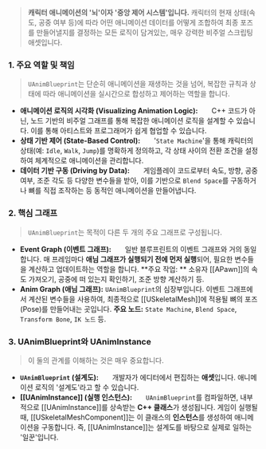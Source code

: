> **캐릭터 애니메이션의 '뇌'이자 '중앙 제어 시스템'입니다.** 캐릭터의 현재 상태(속도, 공중 여부 등)에 따라 어떤 애니메이션 데이터를 어떻게 조합하여 최종 포즈를 만들어낼지를 결정하는 모든 로직이 담겨있는, 매우 강력한 비주얼 스크립팅 애셋입니다.

### **1. 주요 역할 및 책임**
> `UAnimBlueprint`는 단순히 애니메이션을 재생하는 것을 넘어, 복잡한 규칙과 상태에 따라 애니메이션을 실시간으로 합성하고 제어하는 역할을 합니다.
* **애니메이션 로직의 시각화 (Visualizing Animation Logic):**
      C++ 코드가 아닌, 노드 기반의 비주얼 그래프를 통해 복잡한 애니메이션 로직을 설계할 수 있습니다. 이를 통해 아티스트와 프로그래머가 쉽게 협업할 수 있습니다.
* **상태 기반 제어 (State-Based Control):**
      '`State Machine`'을 통해 캐릭터의 상태(예: `Idle`, `Walk`, `Jump`)를 명확하게 정의하고, 각 상태 사이의 전환 조건을 설정하여 체계적으로 애니메이션을 관리합니다.
* **데이터 기반 구동 (Driving by Data):**
      게임플레이 코드로부터 속도, 방향, 공중 여부, 조준 각도 등 다양한 변수들을 받아, 이를 기반으로 `Blend Space`를 구동하거나 뼈를 직접 조작하는 등 동적인 애니메이션을 만들어냅니다.

### **2. 핵심 그래프**
> `UAnimBlueprint`는 목적이 다른 두 개의 주요 그래프로 구성됩니다.
* **Event Graph (이벤트 그래프):**
      일반 블루프린트의 이벤트 그래프와 거의 동일합니다. 매 프레임마다 **애님 그래프가 실행되기 전에 먼저 실행**되어, 필요한 변수들을 계산하고 업데이트하는 역할을 합니다. 
**주요 작업: ** 소유자 [[APawn]]의 속도 가져오기, 공중에 떠 있는지 확인하기, 조준 방향 계산하기 등.
* **Anim Graph (애님 그래프):**
`UAnimBlueprint`의 심장부입니다. 이벤트 그래프에서 계산된 변수들을 사용하여, 최종적으로 [[USkeletalMesh]]에 적용될 뼈의 포즈(Pose)를 만들어내는 곳입니다.
**주요 노드:** `State Machine`, `Blend Space`, `Transform Bone`, `IK 노드` 등.

### **3. UAnimBlueprint와 UAnimInstance**
> 이 둘의 관계를 이해하는 것은 매우 중요합니다.
* **`UAnimBlueprint` (설계도):**
      개발자가 에디터에서 편집하는 **애셋**입니다. 애니메이션 로직의 '설계도'라고 할 수 있습니다.
* **[[UAnimInstance]] (실행 인스턴스):**
      `UAnimBlueprint`를 컴파일하면, 내부적으로 [[UAnimInstance]]를 상속받는 **C++ 클래스**가 생성됩니다. 게임이 실행될 때, [[USkeletalMeshComponent]]는 이 클래스의 **인스턴스**를 생성하여 애니메이션을 구동합니다. 즉, [[UAnimInstance]]는 설계도를 바탕으로 실제로 일하는 '일꾼'입니다.
